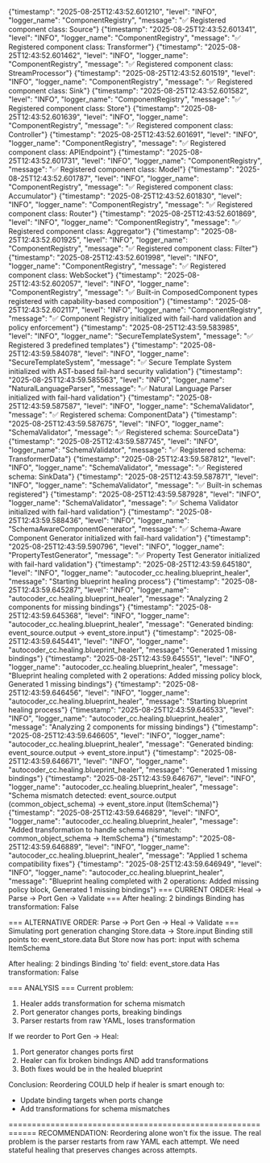{"timestamp": "2025-08-25T12:43:52.601210", "level": "INFO", "logger_name": "ComponentRegistry", "message": "✅ Registered component class: Source"}
{"timestamp": "2025-08-25T12:43:52.601341", "level": "INFO", "logger_name": "ComponentRegistry", "message": "✅ Registered component class: Transformer"}
{"timestamp": "2025-08-25T12:43:52.601462", "level": "INFO", "logger_name": "ComponentRegistry", "message": "✅ Registered component class: StreamProcessor"}
{"timestamp": "2025-08-25T12:43:52.601519", "level": "INFO", "logger_name": "ComponentRegistry", "message": "✅ Registered component class: Sink"}
{"timestamp": "2025-08-25T12:43:52.601582", "level": "INFO", "logger_name": "ComponentRegistry", "message": "✅ Registered component class: Store"}
{"timestamp": "2025-08-25T12:43:52.601639", "level": "INFO", "logger_name": "ComponentRegistry", "message": "✅ Registered component class: Controller"}
{"timestamp": "2025-08-25T12:43:52.601691", "level": "INFO", "logger_name": "ComponentRegistry", "message": "✅ Registered component class: APIEndpoint"}
{"timestamp": "2025-08-25T12:43:52.601731", "level": "INFO", "logger_name": "ComponentRegistry", "message": "✅ Registered component class: Model"}
{"timestamp": "2025-08-25T12:43:52.601787", "level": "INFO", "logger_name": "ComponentRegistry", "message": "✅ Registered component class: Accumulator"}
{"timestamp": "2025-08-25T12:43:52.601830", "level": "INFO", "logger_name": "ComponentRegistry", "message": "✅ Registered component class: Router"}
{"timestamp": "2025-08-25T12:43:52.601869", "level": "INFO", "logger_name": "ComponentRegistry", "message": "✅ Registered component class: Aggregator"}
{"timestamp": "2025-08-25T12:43:52.601925", "level": "INFO", "logger_name": "ComponentRegistry", "message": "✅ Registered component class: Filter"}
{"timestamp": "2025-08-25T12:43:52.601998", "level": "INFO", "logger_name": "ComponentRegistry", "message": "✅ Registered component class: WebSocket"}
{"timestamp": "2025-08-25T12:43:52.602057", "level": "INFO", "logger_name": "ComponentRegistry", "message": "✅ Built-in ComposedComponent types registered with capability-based composition"}
{"timestamp": "2025-08-25T12:43:52.602117", "level": "INFO", "logger_name": "ComponentRegistry", "message": "✅ Component Registry initialized with fail-hard validation and policy enforcement"}
{"timestamp": "2025-08-25T12:43:59.583985", "level": "INFO", "logger_name": "SecureTemplateSystem", "message": "✅ Registered 3 predefined templates"}
{"timestamp": "2025-08-25T12:43:59.584078", "level": "INFO", "logger_name": "SecureTemplateSystem", "message": "✅ Secure Template System initialized with AST-based fail-hard security validation"}
{"timestamp": "2025-08-25T12:43:59.585563", "level": "INFO", "logger_name": "NaturalLanguageParser", "message": "✅ Natural Language Parser initialized with fail-hard validation"}
{"timestamp": "2025-08-25T12:43:59.587587", "level": "INFO", "logger_name": "SchemaValidator", "message": "✅ Registered schema: ComponentData"}
{"timestamp": "2025-08-25T12:43:59.587675", "level": "INFO", "logger_name": "SchemaValidator", "message": "✅ Registered schema: SourceData"}
{"timestamp": "2025-08-25T12:43:59.587745", "level": "INFO", "logger_name": "SchemaValidator", "message": "✅ Registered schema: TransformerData"}
{"timestamp": "2025-08-25T12:43:59.587812", "level": "INFO", "logger_name": "SchemaValidator", "message": "✅ Registered schema: SinkData"}
{"timestamp": "2025-08-25T12:43:59.587871", "level": "INFO", "logger_name": "SchemaValidator", "message": "✅ Built-in schemas registered"}
{"timestamp": "2025-08-25T12:43:59.587928", "level": "INFO", "logger_name": "SchemaValidator", "message": "✅ Schema Validator initialized with fail-hard validation"}
{"timestamp": "2025-08-25T12:43:59.588436", "level": "INFO", "logger_name": "SchemaAwareComponentGenerator", "message": "✅ Schema-Aware Component Generator initialized with fail-hard validation"}
{"timestamp": "2025-08-25T12:43:59.590796", "level": "INFO", "logger_name": "PropertyTestGenerator", "message": "✅ Property Test Generator initialized with fail-hard validation"}
{"timestamp": "2025-08-25T12:43:59.645180", "level": "INFO", "logger_name": "autocoder_cc.healing.blueprint_healer", "message": "Starting blueprint healing process"}
{"timestamp": "2025-08-25T12:43:59.645287", "level": "INFO", "logger_name": "autocoder_cc.healing.blueprint_healer", "message": "Analyzing 2 components for missing bindings"}
{"timestamp": "2025-08-25T12:43:59.645368", "level": "INFO", "logger_name": "autocoder_cc.healing.blueprint_healer", "message": "Generated binding: event_source.output → event_store.input"}
{"timestamp": "2025-08-25T12:43:59.645441", "level": "INFO", "logger_name": "autocoder_cc.healing.blueprint_healer", "message": "Generated 1 missing bindings"}
{"timestamp": "2025-08-25T12:43:59.645551", "level": "INFO", "logger_name": "autocoder_cc.healing.blueprint_healer", "message": "Blueprint healing completed with 2 operations: Added missing policy block, Generated 1 missing bindings"}
{"timestamp": "2025-08-25T12:43:59.646456", "level": "INFO", "logger_name": "autocoder_cc.healing.blueprint_healer", "message": "Starting blueprint healing process"}
{"timestamp": "2025-08-25T12:43:59.646533", "level": "INFO", "logger_name": "autocoder_cc.healing.blueprint_healer", "message": "Analyzing 2 components for missing bindings"}
{"timestamp": "2025-08-25T12:43:59.646605", "level": "INFO", "logger_name": "autocoder_cc.healing.blueprint_healer", "message": "Generated binding: event_source.output → event_store.input"}
{"timestamp": "2025-08-25T12:43:59.646671", "level": "INFO", "logger_name": "autocoder_cc.healing.blueprint_healer", "message": "Generated 1 missing bindings"}
{"timestamp": "2025-08-25T12:43:59.646767", "level": "INFO", "logger_name": "autocoder_cc.healing.blueprint_healer", "message": "Schema mismatch detected: event_source.output (common_object_schema) -> event_store.input (ItemSchema)"}
{"timestamp": "2025-08-25T12:43:59.646829", "level": "INFO", "logger_name": "autocoder_cc.healing.blueprint_healer", "message": "Added transformation to handle schema mismatch: common_object_schema -> ItemSchema"}
{"timestamp": "2025-08-25T12:43:59.646889", "level": "INFO", "logger_name": "autocoder_cc.healing.blueprint_healer", "message": "Applied 1 schema compatibility fixes"}
{"timestamp": "2025-08-25T12:43:59.646949", "level": "INFO", "logger_name": "autocoder_cc.healing.blueprint_healer", "message": "Blueprint healing completed with 2 operations: Added missing policy block, Generated 1 missing bindings"}
=== CURRENT ORDER: Heal → Parse → Port Gen → Validate ===
After healing: 2 bindings
  Binding has transformation: False

=== ALTERNATIVE ORDER: Parse → Port Gen → Heal → Validate ===
Simulating port generation changing Store.data → Store.input
Binding still points to: event_store.data
But Store now has port: input with schema ItemSchema

After healing: 2 bindings
  Binding 'to' field: event_store.data
  Has transformation: False

=== ANALYSIS ===
Current problem:
1. Healer adds transformation for schema mismatch
2. Port generator changes ports, breaking bindings
3. Parser restarts from raw YAML, loses transformation

If we reorder to Port Gen → Heal:
1. Port generator changes ports first
2. Healer can fix broken bindings AND add transformations
3. Both fixes would be in the healed blueprint

Conclusion: Reordering COULD help if healer is smart enough to:
  - Update binding targets when ports change
  - Add transformations for schema mismatches

============================================================
RECOMMENDATION: Reordering alone won't fix the issue.
The real problem is the parser restarts from raw YAML each attempt.
We need stateful healing that preserves changes across attempts.
